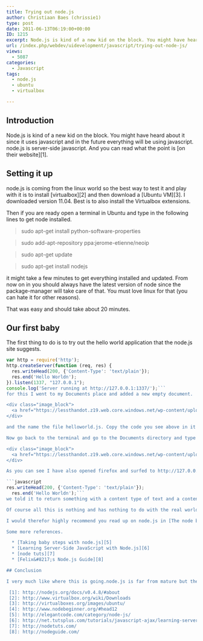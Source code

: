 ```yaml
---
title: Trying out node.js
author: Christiaan Baes (chrissie1)
type: post
date: 2011-06-13T06:19:00+00:00
ID: 1215
excerpt: Node.js is kind of a new kid on the block. You might have heard about it since it uses javascript and in the future everything will be using javascript. node.js is server-side javascript.
url: /index.php/webdev/uidevelopment/javascript/trying-out-node-js/
views:
  - 5087
categories:
  - Javascript
tags:
  - node.js
  - ubuntu
  - virtualbox

---
```

## Introduction

Node.js is kind of a new kid on the block. You might have heard about it since it uses javascript and in the future everything will be using javascript. node.js is server-side javascript. And you can read what the point is [on their website][1].

## Setting it up

node.js is coming from the linux world so the best way to test it and play with it is to install [virtualbox][2] and then download a [Ubuntu VM][3]. I downloaded version 11.04. Best is to also install the Virtualbox extensions.

Then if you are ready open a terminal in Ubuntu and type in the following lines to get node installed. 

> sudo apt-get install python-software-properties
  
> sudo add-apt-repository ppa:jerome-etienne/neoip
  
> sudo apt-get update
  
> sudo apt-get install nodejs

it might take a few minutes to get everything installed and updated. From now on in you should always have the latest version of node since the package-manager will take care of that. You must love linux for that (you can hate it for other reasons). 

That was easy and should take about 20 minutes.

## Our first baby

The first thing to do is to try out the hello world application that the node.js site suggests.

```javascript
var http = require('http');
http.createServer(function (req, res) {
  res.writeHead(200, {'Content-Type': 'text/plain'});
  res.end('Hello Worldn');
}).listen(1337, "127.0.0.1");
console.log('Server running at http://127.0.0.1:1337/');```
for this I went to my Documents place and added a new empty document.

<div class="image_block">
  <a href="https://lessthandot.z19.web.core.windows.net/wp-content/uploads/users/chrissie1/nodejs/nodejs1.png?mtime=1307949854"><img alt="" src="https://lessthandot.z19.web.core.windows.net/wp-content/uploads/users/chrissie1/nodejs/nodejs1.png?mtime=1307949854" width="1070" height="879" /></a>
</div>

and the name the file helloworld.js. Copy the code you see above in it and save it.

Now go back to the terminal and go to the Documents directory and type in <code class="codespan">node helloworld.js </code>. And this will be the result.

<div class="image_block">
  <a href="https://lessthandot.z19.web.core.windows.net/wp-content/uploads/users/chrissie1/nodejs/nodejs2.png?mtime=1307950076"><img alt="" src="https://lessthandot.z19.web.core.windows.net/wp-content/uploads/users/chrissie1/nodejs/nodejs2.png?mtime=1307950076" width="1070" height="879" /></a>
</div>

As you can see I have also opened firefox and surfed to http://127.0.0.1:1337/ because that is where the script said it was going to be on the line <code class="codespan">.listen(1337, "127.0.0.1");</code> on the lines 

```javascript
res.writeHead(200, {'Content-Type': 'text/plain'});
  res.end('Hello Worldn');```
we told it to return something with a content type of text and a content of Hello world.

Of course all this is nothing and has nothing to do with the real world. 

I would therefor highly recommend you read up on node.js in [The node beginner book][4] it makes it easy to understand an gets you going quickly.

Some more references.

  * [Taking baby steps with node.js][5]
  * [Learning Server-Side JavaScript with Node.js][6]
  * [node tuts][7]
  * [Felix&#8217;s Node.js Guide][8]

## Conclusion

I very much like where this is going.node.js is far from mature but the basic principles are sound and since javascript seems to be the future it is best to start learning now, but not only via things like node.js but also other things. I&#8217;m sure there will also be pitfalls and bad things about it, like a lack of tooling for the moment, but we will get over it. I would however not try this in windows, although it works doing it in linux is so much more fun and very easy and fast to set up.

 [1]: http://nodejs.org/docs/v0.4.8/#about
 [2]: http://www.virtualbox.org/wiki/Downloads
 [3]: http://virtualboxes.org/images/ubuntu/
 [4]: http://www.nodebeginner.org/#head12
 [5]: http://elegantcode.com/category/node-js/
 [6]: http://net.tutsplus.com/tutorials/javascript-ajax/learning-serverside-javascript-with-node-js/
 [7]: http://nodetuts.com/
 [8]: http://nodeguide.com/